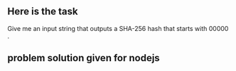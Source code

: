 ## Here is the task

Give me an input string that outputs a SHA-256 hash that starts with 00000 .

## problem solution given for nodejs
